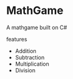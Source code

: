 # MathGame
A mathgame built on C# 

features

- Addition
- Subtraction
- Multiplication
- Division

